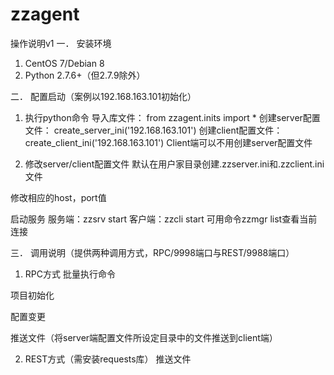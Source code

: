 # zzagent

操作说明v1
一． 安装环境
1. CentOS 7/Debian 8
2. Python 2.7.6+（但2.7.9除外）

二． 配置启动（案例以192.168.163.101初始化）
1. 执行python命令
导入库文件： from zzagent.inits import *
创建server配置文件： create_server_ini('192.168.163.101')
创建client配置文件： create_client_ini('192.168.163.101')
Client端可以不用创建server配置文件

2. 修改server/client配置文件
默认在用户家目录创建.zzserver.ini和.zzclient.ini文件


修改相应的host，port值


启动服务
服务端：zzsrv start
客户端：zzcli start
可用命令zzmgr list查看当前连接


三． 调用说明（提供两种调用方式，RPC/9998端口与REST/9988端口）
1. RPC方式
批量执行命令


项目初始化


配置变更


推送文件（将server端配置文件所设定目录中的文件推送到client端）


2. REST方式（需安装requests库）
推送文件